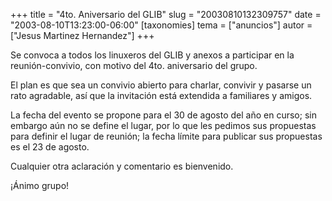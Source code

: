 +++
title = "4to. Aniversario del GLIB"
slug = "20030810132309757"
date = "2003-08-10T13:23:00-06:00"
[taxonomies]
tema = ["anuncios"]
autor = ["Jesus Martinez Hernandez"]
+++

Se convoca a todos los linuxeros del GLIB y anexos a participar en la
reunión-convivio, con motivo del 4to. aniversario del grupo.

El plan es que sea un convivio abierto para charlar, convivir y pasarse
un rato agradable, así que la invitación está extendida a familiares y
amigos.

La fecha del evento se propone para el 30 de agosto del año en curso;
sin embargo aún no se define el lugar, por lo que les pedimos sus
propuestas para definir el lugar de reunión; la fecha límite para
publicar sus propuestas es el 23 de agosto.

Cualquier otra aclaración y comentario es bienvenido.

¡Ánimo grupo!

